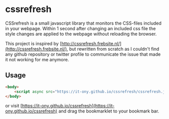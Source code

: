 # cssrefresh

CSSrefresh is a small javascript library that monitors the CSS-files included in your 
webpage. Within 1 second after changing an included css file the style changes are 
applied to the webpage without reloading the browser.

This project is inspired by 
[http://cssrefresh.frebsite.nl/](http://cssrefresh.frebsite.nl/), but rewritten from
scratch as I couldn't find any github repository or twitter profile to communicate the 
issue that made it not working for me anymore.
 
Usage
--

```html
<body>
    <script async src="https://it-ony.github.io/cssrefresh/cssrefresh.js"></script>
</body>
```

or visit [https://it-ony.github.io/cssrefresh](https://it-ony.github.io/cssrefresh) and
drag the bookmarklet to your bookmark bar.

